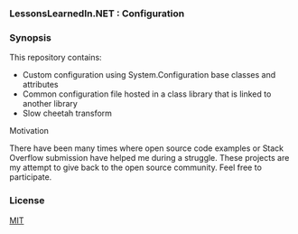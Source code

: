 ### LessonsLearnedIn.NET : Configuration

### Synopsis

This repository contains:
 + Custom configuration using System.Configuration base classes and attributes
 + Common configuration file hosted in a class library that is linked to another library
 + Slow cheetah transform

Motivation

There have been many times where open source code examples or Stack Overflow submission have helped me during a struggle. These projects are my attempt to give back to the open source community. Feel free to participate.

### License

[MIT](https://github.com/LessonsLearnedInDotNET/LL.NET.Config/blob/master/LICENSE)
